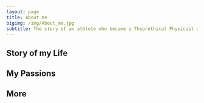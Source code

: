 ```yaml
---
layout: page
title: About me
bigimg: /img/About_me.jpg
subtitle: The story of an athlete who became a Theorethical Physicist and now works as a Computer Scientist while dreaming to become a Chef...
---
```


## Story of my Life

## My Passions

## More
